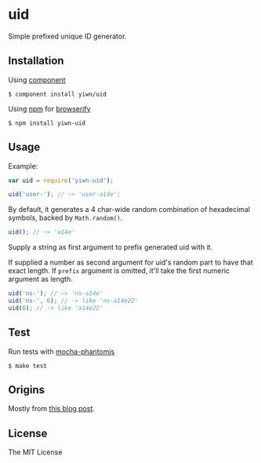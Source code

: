 # uid

Simple prefixed unique ID generator.

## Installation

Using [component](https://github.com/component/component)

    $ component install yiwn/uid

Using [npm](http://npmjs.org/) for [browserify](http://browserify.org/)

    $ npm install yiwn-uid

## Usage

Example:

```js
var uid = require('yiwn-uid');

uid('user-'); // ~> 'user-a14e';
```

By default, it generates a 4 char-wide random combination of hexadecimal symbols, backed by `Math.random()`.

```js
uid(); // ~> 'a14e'
```

Supply a string as first argument to prefix generated uid with it.

If supplied a number as second argument for uid's random part to have that exact length. If `prefix` argument is omitted, it'll take the first numeric argument as length.

```js
uid('ns-'); // ~> 'ns-a14e'
uid('ns-', 6); // -> like 'ns-a14e22'
uid(6); // -> like 'a14e22'
```

## Test

Run tests with [mocha-phantomjs](https://github.com/metaskills/mocha-phantomjs)

    $ make test

## Origins

Mostly from [this blog post](http://note19.com/2007/05/27/javascript-guid-generator/).

## License

The MIT License

